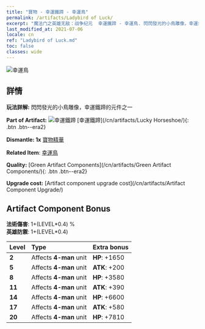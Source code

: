 ```yaml
---
title: "寶物 - 幸運鐵蹄 - 幸運鳥"
permalink: /artifacts/Ladybird of Luck/
excerpt: "魔法门之英雄无敌：战争纪元  幸運鐵蹄 - 幸運鳥. 閃閃發光的小鳥雕像，幸運鐵蹄的元件之一"
last_modified_at: 2021-07-06
locale: cn
ref: "Ladybird of Luck.md"
toc: false
classes: wide
---
```


 ![幸運鳥](/images/t/artifact_40123.png)



## 詳情

 **玩法詳解:** 閃閃發光的小鳥雕像，幸運鐵蹄的元件之一

 **Part of Artifact:** ![幸運鐵蹄](/images/t/icon_artifact_12.png) [幸運鐵蹄](/cn/artifacts/Lucky Horseshoe/){: .btn .btn--era2}

 **Dismantle: 1x** [寶物精華](/cn/Items/con_905/)

 **Related Item**: [幸運鳥](/cn/Items/art_111/)

 **Quality:** [Green Artifact Components](/cn/artifacts/Green Artifact Components/){: .btn .btn--era2}

 **Upgrade cost:** [Artifact component upgrade cost](/cn/artifacts/Artifact Component Upgrade/)

## Artifact Component Bonus

  **法術傷害**: 1+(LEVEL\*0.4) %<br/>**英雄防禦**: 1+(LEVEL\*0.4)

  |  Level  | Type |    Extra bonus  | 
  |:--------|:-----|:----------------| 
  | **2** | Affects **4-man** unit | **HP**: +1650 | 
  | **5** | Affects **4-man** unit | **ATK**: +200 | 
  | **8** | Affects **4-man** unit | **HP**: +3580 | 
  | **11** | Affects **4-man** unit | **ATK**: +390 | 
  | **14** | Affects **4-man** unit | **HP**: +6600 | 
  | **17** | Affects **4-man** unit | **ATK**: +580 | 
  | **20** | Affects **4-man** unit | **HP**: +7810 | 
